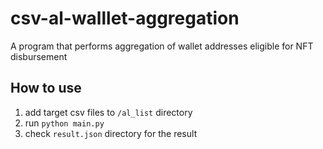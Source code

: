 # csv-al-walllet-aggregation
A program that performs aggregation of wallet addresses eligible for NFT disbursement

## How to use

1. add target csv files to `/al_list` directory
2. run `python main.py`
3. check `result.json` directory for the result

